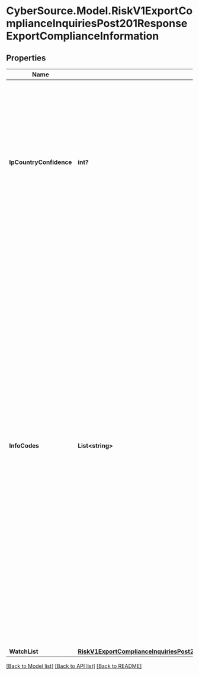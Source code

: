 # CyberSource.Model.RiskV1ExportComplianceInquiriesPost201ResponseExportComplianceInformation
## Properties

Name | Type | Description | Notes
------------ | ------------- | ------------- | -------------
**IpCountryConfidence** | **int?** | Likelihood that the country associated with the customer’s IP address was identified correctly. Returns a value from 1–100, where 100 indicates the highest likelihood. If the country cannot be determined, the value is –1.  | [optional] 
**InfoCodes** | **List&lt;string&gt;** | Returned when the Denied Parties List check (first two codes) or the export service (all others) would have declined the transaction. This field can contain one or more of these values: - &#x60;MATCH-DPC&#x60;: Denied Parties List match. - &#x60;UNV-DPC&#x60;: Denied Parties List unavailable. - &#x60;MATCH-BCO&#x60;: Billing country restricted. - &#x60;MATCH-EMCO&#x60;: Email country restricted. - &#x60;MATCH-HCO&#x60;: Host name country restricted. - &#x60;MATCH-IPCO&#x60;: IP country restricted. - &#x60;MATCH-SCO&#x60;: Shipping country restricted.  | [optional] 
**WatchList** | [**RiskV1ExportComplianceInquiriesPost201ResponseExportComplianceInformationWatchList**](RiskV1ExportComplianceInquiriesPost201ResponseExportComplianceInformationWatchList.md) |  | [optional] 

[[Back to Model list]](../README.md#documentation-for-models) [[Back to API list]](../README.md#documentation-for-api-endpoints) [[Back to README]](../README.md)

